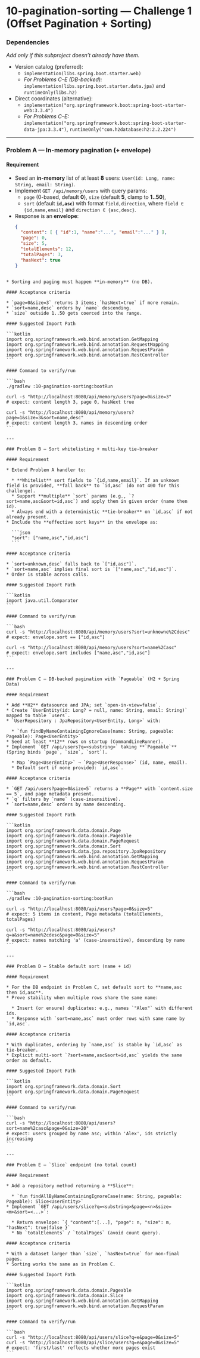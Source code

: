 # 10-pagination-sorting — Challenge 1 (Offset Pagination + Sorting)

### Dependencies
_Add only if this subproject doesn’t already have them._
- Version catalog (preferred):
  - `implementation(libs.spring.boot.starter.web)`
  - _For Problems C–E (DB-backed):_ `implementation(libs.spring.boot.starter.data.jpa)` and `runtimeOnly(libs.h2)`
- Direct coordinates (alternative):
  - `implementation("org.springframework.boot:spring-boot-starter-web:3.3.4")`
  - _For Problems C–E:_ `implementation("org.springframework.boot:spring-boot-starter-data-jpa:3.3.4")`, `runtimeOnly("com.h2database:h2:2.2.224")`

---

### Problem A — In-memory pagination (+ envelope)

#### Requirement
- Seed an **in-memory** list of at least **8** users: `User(id: Long, name: String, email: String)`.
- Implement `GET /api/memory/users` with query params:
  - `page` (0-based, default **0**), `size` (default **5**, clamp to **1..50**),
  - `sort` (default **`id,asc`**) with format `field,direction`, where `field ∈ {id,name,email}` and `direction ∈ {asc,desc}`.
- Response is an **envelope**:
  ```json
  {
    "content": [ { "id":1, "name":"...", "email":"..." } ],
    "page": 0,
    "size": 5,
    "totalElements": 12,
    "totalPages": 3,
    "hasNext": true
  }
````

* Sorting and paging must happen **in-memory** (no DB).

#### Acceptance criteria

* `page=0&size=3` returns 3 items; `hasNext=true` if more remain.
* `sort=name,desc` orders by `name` descending.
* `size` outside 1..50 gets coerced into the range.

#### Suggested Import Path

```kotlin
import org.springframework.web.bind.annotation.GetMapping
import org.springframework.web.bind.annotation.RequestMapping
import org.springframework.web.bind.annotation.RequestParam
import org.springframework.web.bind.annotation.RestController
```

#### Command to verify/run

```bash
./gradlew :10-pagination-sorting:bootRun

curl -s "http://localhost:8080/api/memory/users?page=0&size=3"
# expect: content length 3, page 0, hasNext true

curl -s "http://localhost:8080/api/memory/users?page=1&size=3&sort=name,desc"
# expect: content length 3, names in descending order
```

---

### Problem B — Sort whitelisting + multi-key tie-breaker

#### Requirement

* Extend Problem A handler to:

  * **Whitelist** sort fields to `{id,name,email}`. If an unknown field is provided, **fall back** to `id,asc` (do not 400 for this challenge).
  * Support **multiple** `sort` params (e.g., `?sort=name,asc&sort=id,asc`) and apply them in given order (name then id).
  * Always end with a deterministic **tie-breaker** on `id,asc` if not already present.
* Include the **effective sort keys** in the envelope as:

  ```json
  "sort": ["name,asc","id,asc"]
  ```

#### Acceptance criteria

* `sort=unknown,desc` falls back to `["id,asc"]`.
* `sort=name,asc` implies final sort is `["name,asc","id,asc"]`.
* Order is stable across calls.

#### Suggested Import Path

```kotlin
import java.util.Comparator
```

#### Command to verify/run

```bash
curl -s "http://localhost:8080/api/memory/users?sort=unknowne%2Cdesc"
# expect: envelope.sort == ["id,asc"]

curl -s "http://localhost:8080/api/memory/users?sort=name%2Casc"
# expect: envelope.sort includes ["name,asc","id,asc"]
```

---

### Problem C — DB-backed pagination with `Pageable` (H2 + Spring Data)

#### Requirement

* Add **H2** datasource and JPA; set `open-in-view=false`.
* Create `UserEntity(id: Long? = null, name: String, email: String)` mapped to table `users`.
* `UserRepository : JpaRepository<UserEntity, Long>` with:

  * `fun findByNameContainingIgnoreCase(name: String, pageable: Pageable): Page<UserEntity>`
* Seed at least **12** rows on startup (CommandLineRunner).
* Implement `GET /api/users?q=<substring>` taking **`Pageable`** (Spring binds `page`, `size`, `sort`).

  * Map `Page<UserEntity>` → `Page<UserResponse>` (id, name, email).
  * Default sort if none provided: `id,asc`.

#### Acceptance criteria

* `GET /api/users?page=0&size=5` returns a **Page** with `content.size == 5`, and page metadata present.
* `q` filters by `name` (case-insensitive).
* `sort=name,desc` orders by name descending.

#### Suggested Import Path

```kotlin
import org.springframework.data.domain.Page
import org.springframework.data.domain.Pageable
import org.springframework.data.domain.PageRequest
import org.springframework.data.domain.Sort
import org.springframework.data.jpa.repository.JpaRepository
import org.springframework.web.bind.annotation.GetMapping
import org.springframework.web.bind.annotation.RequestParam
import org.springframework.web.bind.annotation.RestController
```

#### Command to verify/run

```bash
./gradlew :10-pagination-sorting:bootRun

curl -s "http://localhost:8080/api/users?page=0&size=5"
# expect: 5 items in content, Page metadata (totalElements, totalPages)

curl -s "http://localhost:8080/api/users?q=a&sort=name%2cdesc&page=0&size=5"
# expect: names matching 'a' (case-insensitive), descending by name
```

---

### Problem D — Stable default sort (name + id)

#### Requirement

* For the DB endpoint in Problem C, set default sort to **name,asc then id,asc**.
* Prove stability when multiple rows share the same name:

  * Insert (or ensure) duplicates: e.g., names `"Alex"` with different ids.
  * Response with `sort=name,asc` must order rows with same name by `id,asc`.

#### Acceptance criteria

* With duplicates, ordering by `name,asc` is stable by `id,asc` as tie-breaker.
* Explicit multi-sort `?sort=name,asc&sort=id,asc` yields the same order as default.

#### Suggested Import Path

```kotlin
import org.springframework.data.domain.Sort
import org.springframework.data.domain.PageRequest
```

#### Command to verify/run

```bash
curl -s "http://localhost:8080/api/users?sort=name%2casc&page=0&size=20"
# expect: users grouped by name asc; within 'Alex', ids strictly increasing
```

---

### Problem E — `Slice` endpoint (no total count)

#### Requirement

* Add a repository method returning a **Slice**:

  * `fun findAllByNameContainingIgnoreCase(name: String, pageable: Pageable): Slice<UserEntity>`
* Implement `GET /api/users/slice?q=<substring>&page=<n>&size=<m>&sort=<...>`:

  * Return envelope: `{ "content":[...], "page": n, "size": m, "hasNext": true|false }`
  * No `totalElements` / `totalPages` (avoid count query).

#### Acceptance criteria

* With a dataset larger than `size`, `hasNext=true` for non-final pages.
* Sorting works the same as in Problem C.

#### Suggested Import Path

```kotlin
import org.springframework.data.domain.Pageable
import org.springframework.data.domain.Slice
import org.springframework.web.bind.annotation.GetMapping
import org.springframework.web.bind.annotation.RequestParam
```

#### Command to verify/run

```bash
curl -s "http://localhost:8080/api/users/slice?q=e&page=0&size=5"
curl -s "http://localhost:8080/api/slice/users?q=e&page=0&size=5"
# expect: 'first/last' reflects whether more pages exist
```
